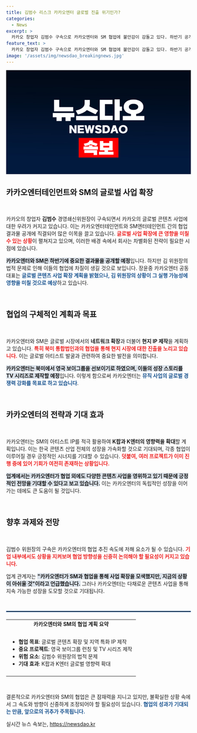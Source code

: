 ```yaml
---
title: 김범수 리스크 카카오엔터 글로벌 진출 위기인가?
categories:
  - News
excerpt: >
  카카오 창업자 김범수 구속으로 카카오엔터와 SM 협업에 불안감이 감돌고 있다. 하반기 공개 예정인 글로벌 콘텐츠 프로젝트의 순항 여부에 쏠린 시선, 과연 카카오엔터는 이 위기를 어떻게 극복할까?
feature_text: >
  카카오 창업자 김범수 구속으로 카카오엔터와 SM 협업에 불안감이 감돌고 있다. 하반기 공개 예정인 글로벌 콘텐츠 프로젝트의 순항 여부에 쏠린 시선, 과연 카카오엔터는 이 위기를 어떻게 극복할까?
image: '/assets/img/newsdao_breakingnews.jpg'
---
```


<p><img src="/assets/img/newsdao_breakingnews.jpg" alt="cryptoinkorea 속보" /></p>

<h2 data-ke-size="size26">카카오엔터테인먼트와 SM의 글로벌 사업 확장</h2>

<p data-ke-size="size16">&nbsp;</p>

<p>카카오의 창업자 <b>김범수</b> 경영쇄신위원장이 구속되면서 카카오의 글로벌 콘텐츠 사업에 대한 우려가 커지고 있습니다. 이는 카카오엔터테인먼트와 SM엔터테인먼트 간의 협업 결과물 공개에 직결되어 많은 이목을 끌고 있습니다. <b><span style="color: #ee2323;">글로벌 사업 확장에 큰 영향을 미칠 수 있는 상황</span></b>이 펼쳐지고 있으며, 이러한 배경 속에서 회사는 차별화된 전략이 필요한 시점에 있습니다.</p>

<p><b><span style="background-color: #21538527;">카카오엔터와 SM은 하반기에 중요한 결과물을 공개할 예정</span></b>입니다. 하지만 김 위원장의 법적 문제로 인해 이들의 협업에 차질이 생길 것으로 보입니다. 장윤중 카카오엔터 공동대표는 <b><span style="color: #1a5490;">글로벌 콘텐츠 사업 확장 계획을 밝혔으나, 김 위원장의 상황이 그 실행 가능성에 영향을 미칠 것으로 예상</span></b>하고 있습니다.</p>

<p data-ke-size="size16">&nbsp;</p>

<h2 data-ke-size="size26">협업의 구체적인 계획과 목표</h2>

<p data-ke-size="size16">&nbsp;</p>

<p>카카오엔터와 SM은 글로벌 시장에서의 <b>네트워크 확장</b>과 더불어 <b>현지 IP 제작</b>을 계획하고 있습니다. <b><span style="color: #ee2323;">특히 북미 통합법인과의 협업을 통해 현지 시장에 대한 진출을 노리고 있습니다.</span></b> 이는 글로벌 아티스트 발굴과 관련하여 중요한 발전을 의미합니다. </p>

<p><b><span style="background-color: #21538527;">카카오엔터는 북미에서 영국 보이그룹을 선보이기로 하였으며, 이들의 성장 스토리를 TV 시리즈로 제작할 예정</span></b>입니다. 이렇게 함으로써 카카오엔터는 <b><span style="color: #1a5490;">뮤직 사업의 글로벌 경쟁력 강화를 목표로 하고 있습니다</span></b>.</p>

<p data-ke-size="size16">&nbsp;</p>

<h2 data-ke-size="size26">카카오엔터의 전략과 기대 효과</h2>

<p data-ke-size="size16">&nbsp;</p>

<p>카카오엔터는 SM의 아티스트 IP를 적극 활용하여 <b>K팝과 K엔터의 영향력을 확대</b>할 계획입니다. 이는 한국 콘텐츠 산업 전체의 성장을 가속화할 것으로 기대되며, 각종 협업이 이루어질 경우 긍정적인 시너지를 기대할 수 있습니다. <b><span style="color: #ee2323;">덧붙여, 여러 프로젝트가 이미 진행 중에 있어 기회가 여전히 존재하는 상황입니다.</span></b></p>

<p><b><span style="background-color: #21538527;">업계에서는 카카오엔터가 협업 외에도 다양한 콘텐츠 사업을 영위하고 있기 때문에 긍정적인 전망을 기대할 수 있다고 보고 있습니다.</span></b> 이는 카카오엔터의 독립적인 성장을 이어가는 데에도 큰 도움이 될 것입니다.</p>

<p data-ke-size="size16">&nbsp;</p>

<h2 data-ke-size="size26">향후 과제와 전망</h2>

<p data-ke-size="size16">&nbsp;</p>

<p>김범수 위원장의 구속은 카카오엔터의 협업 추진 속도에 저해 요소가 될 수 있습니다. <b><span style="color: #ee2323;">기업 내부에서도 상황을 지켜보며 협업 방향성을 신중히 논의해야 할 필요성이 커지고 있습니다.</span></b> </p>

<p>업계 관계자는 <b><span style="background-color: #21538527;">"카카오엔터가 SM과 협업을 통해 사업 확장을 모색했지만, 지금의 상황이 아쉬울 것"이라고 언급했습니다.</span></b> 그러나 카카오엔터는 다채로운 콘텐츠 사업을 통해 지속 가능한 성장을 도모할 것으로 기대됩니다.</p>

<p data-ke-size="size16">&nbsp;</p>

<hr style="border: 1px solid #1a5490;"/>

<table style="width: 100%; border-collapse: collapse; margin-top: 20px;">
<tr>
<td style="text-align: center; height: 17px;"><b>카카오엔터와 SM의 협업 계획 요약</b></td>
</tr>
<tr>
<td style="padding: 10px;">
<ul>
<li><b>협업 목표</b>: 글로벌 콘텐츠 확장 및 지역 특화 IP 제작</li>
<li><b>중요 프로젝트</b>: 영국 보이그룹 런칭 및 TV 시리즈 제작</li>
<li><b>위험 요소</b>: 김범수 위원장의 법적 문제</li>
<li><b>기대 효과</b>: K팝과 K엔터 글로벌 영향력 확대</li>
</ul>
</td>
</tr>
</table>

<p data-ke-size="size16">&nbsp;</p>

<p>결론적으로 카카오엔터와 SM의 협업은 큰 잠재력을 지니고 있지만, 불확실한 상황 속에서 그 속도와 방향이 신중하게 조정되어야 할 필요성이 있습니다. <b><span style="color: #1a5490;">협업의 성과가 기대되는 만큼, 앞으로의 귀추가 주목됩니다.</span></b></p>
실시간 뉴스 속보는, <a href="https://newsdao.kr" rel="dofollow">https://newsdao.kr</a>


